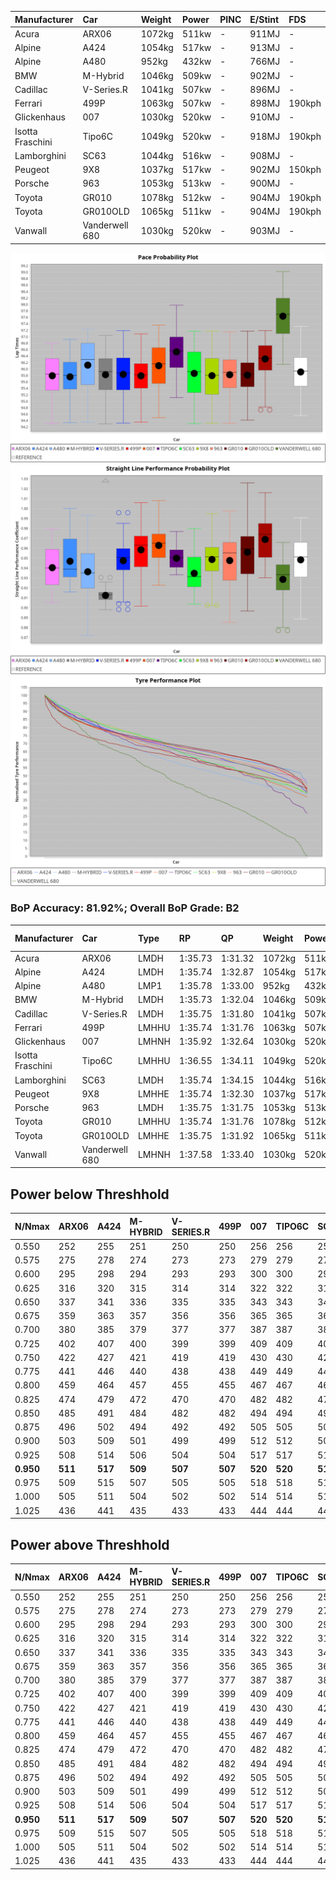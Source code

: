 | Manufacturer     | Car            | Weight | Power | PINC    | E/Stint | FDS     |
|:-|:-|:-|:-|:-|:-|:-|
| Acura            | ARX06          | 1072kg | 511kw |    -    | 911MJ   |    -    |
| Alpine           | A424           | 1054kg | 517kw |    -    | 913MJ   |    -    |
| Alpine           | A480           | 952kg  | 432kw |    -    | 766MJ   |    -    |
| BMW              | M-Hybrid       | 1046kg | 509kw |    -    | 902MJ   |    -    |
| Cadillac         | V-Series.R     | 1041kg | 507kw |    -    | 896MJ   |    -    |
| Ferrari          | 499P           | 1063kg | 507kw |    -    | 898MJ   | 190kph  |
| Glickenhaus      | 007            | 1030kg | 520kw |    -    | 910MJ   |    -    |
| Isotta Fraschini | Tipo6C         | 1049kg | 520kw |    -    | 918MJ   | 190kph  |
| Lamborghini      | SC63           | 1044kg | 516kw |    -    | 908MJ   |    -    |
| Peugeot          | 9X8            | 1037kg | 517kw |    -    | 902MJ   | 150kph  |
| Porsche          | 963            | 1053kg | 513kw |    -    | 900MJ   |    -    |
| Toyota           | GR010          | 1078kg | 512kw |    -    | 904MJ   | 190kph  |
| Toyota           | GR010OLD       | 1065kg | 511kw |    -    | 904MJ   | 190kph  |
| Vanwall          | Vanderwell 680 | 1030kg | 520kw |    -    | 903MJ   |    -    |

![PACECHART](./IMG/ACOMETHOD.png)
![STRAIGHTLINEPERFORMANCECHART](./IMG/ACOMETHOD_sp.png)
![TYREPERFORMANCECHART](./IMG/ACOMETHOD_tw.png)

### BoP Accuracy: 81.92%; Overall BoP Grade: B2
| Manufacturer     | Car            | Type  | RP      | QP      | Weight | Power¹ | Threshhold | PINC    | Power² | E/Stint | AVG Vmax  | FDS     | RDLC | L/Stint | BOP-Grade | Model Accuracy | Model Points | Match%  |
|:-|:-|:-|:-|:-|:-|:-|:-|:-|:-|:-|:-|:-|:-|:-|:-|:-|:-|:-|
| Acura            | ARX06          | LMDH  | 1:35.73 | 1:31.32 | 1072kg | 511kw  | 210.0kph   |    -    | 511kw  |  911MJ  | 290.78kph |    -    | 0.99 | 37      | -B2       | 100.00%        | 995          | 80.99%  |
| Alpine           | A424           | LMDH  | 1:35.74 | 1:32.87 | 1054kg | 517kw  | 210.0kph   |    -    | 517kw  |  913MJ  | 293.29kph |    -    | 1.01 | 37      | +C2       | 100.00%        | 642          | 72.76%  |
| Alpine           | A480           | LMP1  | 1:35.78 | 1:33.00 |  952kg | 432kw  | 210.0kph   |    -    | 432kw  |  766MJ  | 289.32kph |    -    | 0.97 | 34      | ~A1       | 60.26%         | 849          | 100.00% |
| BMW              | M-Hybrid       | LMDH  | 1:35.73 | 1:32.04 | 1046kg | 509kw  | 210.0kph   |    -    | 509kw  |  902MJ  | 288.57kph |    -    | 1.02 | 37      | -B1       | 100.00%        | 1714         | 87.10%  |
| Cadillac         | V-Series.R     | LMDH  | 1:35.75 | 1:31.80 | 1041kg | 507kw  | 210.0kph   |    -    | 507kw  |  896MJ  | 292.56kph |    -    | 1.02 | 37      | -A2       | 98.95%         | 2271         | 91.91%  |
| Ferrari          | 499P           | LMHHU | 1:35.74 | 1:31.76 | 1063kg | 507kw  | 210.0kph   |    -    | 507kw  |  898MJ  | 293.59kph | 190kph  | 1.03 | 37      | -B1       | 99.93%         | 2718         | 88.72%  |
| Glickenhaus      | 007            | LMHNH | 1:35.92 | 1:32.64 | 1030kg | 520kw  | 210.0kph   |    -    | 520kw  |  910MJ  | 297.34kph |    -    | 0.96 | 37      | ~A1       | 96.34%         | 1634         | 100.00% |
| Isotta Fraschini | Tipo6C         | LMHHU | 1:36.55 | 1:34.11 | 1049kg | 520kw  | 210.0kph   |    -    | 520kw  |  918MJ  | 294.32kph | 190kph  | 1.05 | 37      | +Ω1       | 92.36%         | 133          | 43.25%  |
| Lamborghini      | SC63           | LMDH  | 1:35.74 | 1:34.15 | 1044kg | 516kw  | 210.0kph   |    -    | 516kw  |  908MJ  | 291.80kph |    -    | 1.05 | 37      | -A2       | 96.54%         | 418          | 92.35%  |
| Peugeot          | 9X8            | LMHHE | 1:35.74 | 1:32.30 | 1037kg | 517kw  | 210.0kph   |    -    | 517kw  |  902MJ  | 293.67kph | 150kph  | 1.03 | 37      | ~A1       | 88.68%         | 2617         | 96.68%  |
| Porsche          | 963            | LMDH  | 1:35.75 | 1:31.75 | 1053kg | 513kw  | 210.0kph   |    -    | 513kw  |  900MJ  | 293.05kph |    -    | 1.01 | 37      | -A2       | 99.98%         | 6168         | 90.68%  |
| Toyota           | GR010          | LMHHU | 1:35.74 | 1:31.76 | 1078kg | 512kw  | 210.0kph   |    -    | 512kw  |  904MJ  | 293.00kph | 190kph  | 1.02 | 37      | -A2       | 98.53%         | 3557         | 91.68%  |
| Toyota           | GR010OLD       | LMHHE | 1:35.75 | 1:31.92 | 1065kg | 511kw  | 210.0kph   |    -    | 511kw  |  904MJ  | 295.50kph | 190kph  | 1.02 | 37      | ~A1       | 92.01%         | 1427         | 95.52%  |
| Vanwall          | Vanderwell 680 | LMHNH | 1:37.58 | 1:33.40 | 1030kg | 520kw  | 210.0kph   |    -    | 520kw  |  903MJ  | 291.24kph |    -    | 1.01 | 37      | +Ω1       | 94.62%         | 633          | 15.21%  |

## Power below Threshhold
| N/Nmax    | ARX06   | A424    | M-HYBRID | V-SERIES.R | 499P    | 007     | TIPO6C  | SC63    | 9X8     | 963     | GR010   | GR010OLD | VANDERWELL 680 | ​     | RPM      | A480    |
|:-|:-|:-|:-|:-|:-|:-|:-|:-|:-|:-|:-|:-|:-|:-|:-|:-|
|  0.550    |  252    |  255    |  251     |  250       |  250    |  256    |  256    |  254    |  255    |  253    |  252    |  252     |  256           |  ​    |   --     |   -     |
|  0.575    |  275    |  278    |  274     |  273       |  273    |  279    |  279    |  277    |  278    |  276    |  275    |  275     |  279           |  ​    |   --     |   -     |
|  0.600    |  295    |  298    |  294     |  293       |  293    |  300    |  300    |  298    |  298    |  296    |  296    |  295     |  300           |  ​    |   --     |   -     |
|  0.625    |  316    |  320    |  315     |  314       |  314    |  322    |  322    |  319    |  320    |  317    |  317    |  316     |  322           |  ​    |   --     |   -     |
|  0.650    |  337    |  341    |  336     |  335       |  335    |  343    |  343    |  340    |  341    |  338    |  338    |  337     |  343           |  ​    |   --     |   -     |
|  0.675    |  359    |  363    |  357     |  356       |  356    |  365    |  365    |  362    |  363    |  360    |  359    |  359     |  365           |  ​    |   --     |   -     |
|  0.700    |  380    |  385    |  379     |  377       |  377    |  387    |  387    |  384    |  385    |  382    |  381    |  380     |  387           |  ​    |   --     |   -     |
|  0.725    |  402    |  407    |  400     |  399       |  399    |  409    |  409    |  406    |  407    |  403    |  403    |  402     |  409           |  ​    |   --     |   -     |
|  0.750    |  422    |  427    |  421     |  419       |  419    |  430    |  430    |  427    |  427    |  424    |  423    |  422     |  430           |  ​    |   --     |   -     |
|  0.775    |  441    |  446    |  440     |  438       |  438    |  449    |  449    |  446    |  446    |  443    |  442    |  441     |  449           |  ​    |  5000    |  254    |
|  0.800    |  459    |  464    |  457     |  455       |  455    |  467    |  467    |  463    |  464    |  461    |  460    |  459     |  467           |  ​    |  5500    |  300    |
|  0.825    |  474    |  479    |  472     |  470       |  470    |  482    |  482    |  478    |  479    |  476    |  475    |  474     |  482           |  ​    |  6000    |  335    |
|  0.850    |  485    |  491    |  484     |  482       |  482    |  494    |  494    |  490    |  491    |  487    |  486    |  485     |  494           |  ​    |  6500    |  378    |
|  0.875    |  496    |  502    |  494     |  492       |  492    |  505    |  505    |  501    |  502    |  498    |  497    |  496     |  505           |  ​    |  7000    |  422    |
|  0.900    |  503    |  509    |  501     |  499       |  499    |  512    |  512    |  508    |  509    |  505    |  504    |  503     |  512           |  ​    |  7500    |  433    |
|  0.925    |  508    |  514    |  506     |  504       |  504    |  517    |  517    |  513    |  514    |  510    |  509    |  508     |  517           |  ​    |  8000    |  429    |
| **0.950** | **511** | **517** | **509**  | **507**    | **507** | **520** | **520** | **516** | **517** | **513** | **512** | **511**  | **520**        | **​** | **8500** | **432** |
|  0.975    |  509    |  515    |  507     |  505       |  505    |  518    |  518    |  514    |  515    |  511    |  510    |  509     |  518           |  ​    |  9000    |  216    |
|  1.000    |  505    |  511    |  504     |  502       |  502    |  514    |  514    |  510    |  511    |  507    |  506    |  505     |  514           |  ​    |   --     |   -     |
|  1.025    |  436    |  441    |  435     |  433       |  433    |  444    |  444    |  441    |  441    |  438    |  437    |  436     |  444           |  ​    |   --     |   -     |

## Power above Threshhold
| N/Nmax    | ARX06   | A424    | M-HYBRID | V-SERIES.R | 499P    | 007     | TIPO6C  | SC63    | 9X8     | 963     | GR010   | GR010OLD | VANDERWELL 680 | ​     | RPM      | A480    |
|:-|:-|:-|:-|:-|:-|:-|:-|:-|:-|:-|:-|:-|:-|:-|:-|:-|
|  0.550    |  252    |  255    |  251     |  250       |  250    |  256    |  256    |  254    |  255    |  253    |  252    |  252     |  256           |  ​    |   --     |   -     |
|  0.575    |  275    |  278    |  274     |  273       |  273    |  279    |  279    |  277    |  278    |  276    |  275    |  275     |  279           |  ​    |   --     |   -     |
|  0.600    |  295    |  298    |  294     |  293       |  293    |  300    |  300    |  298    |  298    |  296    |  296    |  295     |  300           |  ​    |   --     |   -     |
|  0.625    |  316    |  320    |  315     |  314       |  314    |  322    |  322    |  319    |  320    |  317    |  317    |  316     |  322           |  ​    |   --     |   -     |
|  0.650    |  337    |  341    |  336     |  335       |  335    |  343    |  343    |  340    |  341    |  338    |  338    |  337     |  343           |  ​    |   --     |   -     |
|  0.675    |  359    |  363    |  357     |  356       |  356    |  365    |  365    |  362    |  363    |  360    |  359    |  359     |  365           |  ​    |   --     |   -     |
|  0.700    |  380    |  385    |  379     |  377       |  377    |  387    |  387    |  384    |  385    |  382    |  381    |  380     |  387           |  ​    |   --     |   -     |
|  0.725    |  402    |  407    |  400     |  399       |  399    |  409    |  409    |  406    |  407    |  403    |  403    |  402     |  409           |  ​    |   --     |   -     |
|  0.750    |  422    |  427    |  421     |  419       |  419    |  430    |  430    |  427    |  427    |  424    |  423    |  422     |  430           |  ​    |   --     |   -     |
|  0.775    |  441    |  446    |  440     |  438       |  438    |  449    |  449    |  446    |  446    |  443    |  442    |  441     |  449           |  ​    |  5000    |  254    |
|  0.800    |  459    |  464    |  457     |  455       |  455    |  467    |  467    |  463    |  464    |  461    |  460    |  459     |  467           |  ​    |  5500    |  300    |
|  0.825    |  474    |  479    |  472     |  470       |  470    |  482    |  482    |  478    |  479    |  476    |  475    |  474     |  482           |  ​    |  6000    |  335    |
|  0.850    |  485    |  491    |  484     |  482       |  482    |  494    |  494    |  490    |  491    |  487    |  486    |  485     |  494           |  ​    |  6500    |  378    |
|  0.875    |  496    |  502    |  494     |  492       |  492    |  505    |  505    |  501    |  502    |  498    |  497    |  496     |  505           |  ​    |  7000    |  422    |
|  0.900    |  503    |  509    |  501     |  499       |  499    |  512    |  512    |  508    |  509    |  505    |  504    |  503     |  512           |  ​    |  7500    |  433    |
|  0.925    |  508    |  514    |  506     |  504       |  504    |  517    |  517    |  513    |  514    |  510    |  509    |  508     |  517           |  ​    |  8000    |  429    |
| **0.950** | **511** | **517** | **509**  | **507**    | **507** | **520** | **520** | **516** | **517** | **513** | **512** | **511**  | **520**        | **​** | **8500** | **432** |
|  0.975    |  509    |  515    |  507     |  505       |  505    |  518    |  518    |  514    |  515    |  511    |  510    |  509     |  518           |  ​    |  9000    |  216    |
|  1.000    |  505    |  511    |  504     |  502       |  502    |  514    |  514    |  510    |  511    |  507    |  506    |  505     |  514           |  ​    |   --     |   -     |
|  1.025    |  436    |  441    |  435     |  433       |  433    |  444    |  444    |  441    |  441    |  438    |  437    |  436     |  444           |  ​    |   --     |   -     |
